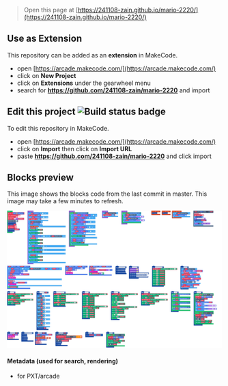  


> Open this page at [https://241108-zain.github.io/mario-2220/](https://241108-zain.github.io/mario-2220/)

## Use as Extension

This repository can be added as an **extension** in MakeCode.

* open [https://arcade.makecode.com/](https://arcade.makecode.com/)
* click on **New Project**
* click on **Extensions** under the gearwheel menu
* search for **https://github.com/241108-zain/mario-2220** and import

## Edit this project ![Build status badge](https://github.com/241108-zain/mario-2220/workflows/MakeCode/badge.svg)

To edit this repository in MakeCode.

* open [https://arcade.makecode.com/](https://arcade.makecode.com/)
* click on **Import** then click on **Import URL**
* paste **https://github.com/241108-zain/mario-2220** and click import

## Blocks preview

This image shows the blocks code from the last commit in master.
This image may take a few minutes to refresh.

![A rendered view of the blocks](https://github.com/241108-zain/mario-2220/raw/master/.github/makecode/blocks.png)

#### Metadata (used for search, rendering)

* for PXT/arcade
<script src="https://makecode.com/gh-pages-embed.js"></script><script>makeCodeRender("{{ site.makecode.home_url }}", "{{ site.github.owner_name }}/{{ site.github.repository_name }}");</script>
